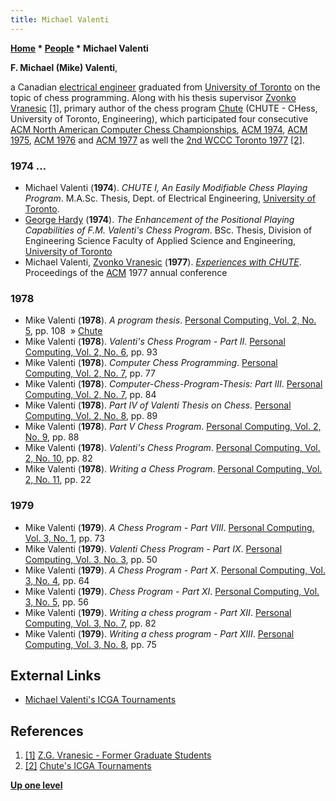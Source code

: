 ```yaml
---
title: Michael Valenti
---
```

**[Home](Home "Home") \* [People](People "People") \* Michael Valenti**


**F. Michael (Mike) Valenti**,  

a Canadian [electrical engineer](https://en.wikipedia.org/wiki/Electrical_engineering) graduated from [University of Toronto](University_of_Toronto "University of Toronto") on the topic of chess programming. Along with his thesis supervisor [Zvonko Vranesic](Zvonko_Vranesic "Zvonko Vranesic") <a id="cite-note-1" href="#cite-ref-1">[1]</a>, primary author of the chess program [Chute](Chute "Chute") (CHUTE - CHess, University of Toronto, Engineering), which participated four consecutive [ACM North American Computer Chess Championships](ACM_North_American_Computer_Chess_Championship "ACM North American Computer Chess Championship"), [ACM 1974](ACM_1974 "ACM 1974"), [ACM 1975](ACM_1975 "ACM 1975"), [ACM 1976](ACM_1976 "ACM 1976") and [ACM 1977](ACM_1977 "ACM 1977") as well the [2nd WCCC Toronto 1977](WCCC_1977 "WCCC 1977") <a id="cite-note-2" href="#cite-ref-2">[2]</a>.



### 1974 ...


* Michael Valenti (**1974**). *CHUTE I, An Easily Modifiable Chess Playing Program*. M.A.Sc. Thesis, Dept. of Electrical Engineering, [University of Toronto](University_of_Toronto "University of Toronto").
* [George Hardy](http://ca.linkedin.com/pub/george-hardy/39/b08/503) (**1974**). *The Enhancement of the Positional Playing Capabilities of F.M. Valenti's Chess Program*. BSc. Thesis, Division of Engineering Science Faculty of Applied Science and Engineering, [University of Toronto](University_of_Toronto "University of Toronto")
* Michael Valenti, [Zvonko Vranesic](Zvonko_Vranesic "Zvonko Vranesic") (**1977**). *[Experiences with CHUTE](http://portal.acm.org/citation.cfm?id=810241)*. Proceedings of the [ACM](ACM "ACM") 1977 annual conference


### 1978


* Mike Valenti (**1978**). *A program thesis*. [Personal Computing, Vol. 2, No. 5](Personal_Computing#2_5 "Personal Computing"), pp. 108  » [Chute](Chute "Chute")
* Mike Valenti (**1978**). *Valenti's Chess Program - Part II*. [Personal Computing, Vol. 2, No. 6](Personal_Computing#2_6 "Personal Computing"), pp. 93
* Mike Valenti (**1978**). *Computer Chess Programming*. [Personal Computing, Vol. 2, No. 7](Personal_Computing#2_7 "Personal Computing"), pp. 77
* Mike Valenti (**1978**). *Computer-Chess-Program-Thesis: Part III*. [Personal Computing, Vol. 2, No. 7](Personal_Computing#2_7 "Personal Computing"), pp. 84
* Mike Valenti (**1978**). *Part IV of Valenti Thesis on Chess*. [Personal Computing, Vol. 2, No. 8](Personal_Computing#2_8 "Personal Computing"), pp. 89
* Mike Valenti (**1978**). *Part V Chess Program*. [Personal Computing, Vol. 2, No. 9](Personal_Computing#2_9 "Personal Computing"), pp. 88
* Mike Valenti (**1978**). *Valenti's Chess Program*. [Personal Computing, Vol. 2, No. 10](Personal_Computing#2_10 "Personal Computing"), pp. 82
* Mike Valenti (**1978**). *Writing a Chess Program*. [Personal Computing, Vol. 2, No. 11](Personal_Computing#2_11 "Personal Computing"), pp. 22


### 1979


* Mike Valenti (**1979**). *A Chess Program - Part VIII*. [Personal Computing, Vol. 3, No. 1](Personal_Computing#3_1 "Personal Computing"), pp. 73
* Mike Valenti (**1979**). *Valenti Chess Program - Part IX*. [Personal Computing, Vol. 3, No. 3](Personal_Computing#3_3 "Personal Computing"), pp. 50
* Mike Valenti (**1979**). *A Chess Program - Part X*. [Personal Computing, Vol. 3, No. 4](Personal_Computing#3_4 "Personal Computing"), pp. 64
* Mike Valenti (**1979**). *Chess Program - Part XI*. [Personal Computing, Vol. 3, No. 5](Personal_Computing#3_5 "Personal Computing"), pp. 56
* Mike Valenti (**1979**). *Writing a chess program - Part XII*. [Personal Computing, Vol. 3, No. 7](Personal_Computing#3_7 "Personal Computing"), pp. 82
* Mike Valenti (**1979**). *Writing a chess program - Part XIII*. [Personal Computing, Vol. 3, No. 8](Personal_Computing#3_8 "Personal Computing"), pp. 75


## External Links


* [Michael Valenti's ICGA Tournaments](https://www.game-ai-forum.org/icga-tournaments/person.php?id=456)


## References


1. <a id="cite-ref-1" href="#cite-note-1">[1]</a> [Z.G. Vranesic - Former Graduate Students](http://www.eecg.toronto.edu/~zvonko/former.html)
2. <a id="cite-ref-2" href="#cite-note-2">[2]</a> [Chute's ICGA Tournaments](https://www.game-ai-forum.org/icga-tournaments/program.php?id=436)

**[Up one level](People "People")**







 
